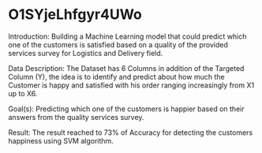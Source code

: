 # O1SYjeLhfgyr4UWo

Introduction: 
Building a Machine Learning model that could predict which one of the customers is satisfied based on a quality of the provided services survey for Logistics and Delivery field.

Data Description:
The Dataset has 6 Columns in addition of the Targeted Column (Y), the idea is to identify and predict about how much the Customer is happy and satisfied with his order ranging increasingly from X1 up to X6.

Goal(s):
Predicting which one of the customers is happier based on their answers from the quality services survey.

Result: 
The result reached to 73% of Accuracy for detecting the customers happiness using SVM algorithm.
